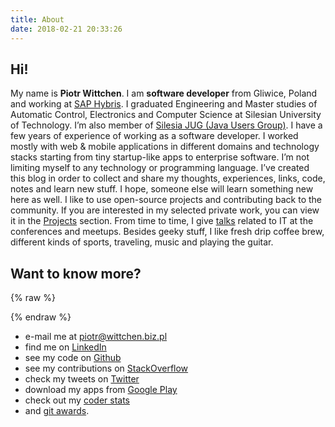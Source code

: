 ```yaml
---
title: About
date: 2018-02-21 20:33:26
---
```


Hi!
---

My name is **Piotr Wittchen**. I am **software developer** from Gliwice, Poland and working at [SAP Hybris](https://hybris.com). I graduated Engineering and Master studies of Automatic Control, Electronics and Computer Science at Silesian University of Technology. I’m also member of [Silesia JUG (Java Users Group)](http://silesia.jug.pl). I&nbsp;have a few years of experience of working as a software developer. I worked mostly with web & mobile applications in different domains and technology stacks starting from tiny startup-like apps to enterprise software. I’m not limiting myself to any technology or programming language. I’ve&nbsp;created this blog in order to collect and share my thoughts, experiences, links, code, notes and learn new stuff. I hope, someone else will learn something new here as well. I like to use open-source projects and contributing back to the community. If you are interested in my selected private work, you can view it in the [Projects](/projects) section. From time to time, I give [talks](/talks) related to IT at the conferences and meetups. Besides geeky stuff, I like fresh drip coffee brew, different kinds of sports, traveling, music and playing the guitar. 

Want to know more?
------------------

{% raw %}
<div id="avatar"></div>
{% endraw %}

* e-mail me at piotr@wittchen.biz.pl 
* find me on [LinkedIn](http://www.linkedin.com/in/piotrwittchen)
* see my code on [Github](https://github.com/pwittchen)
* see my contributions on [StackOverflow](http://stackoverflow.com/users/1150795/piotr-wittchen)
* check my tweets on [Twitter](https://twitter.com/piotr_wittchen)
* download my apps from [Google Play](https://play.google.com/store/apps/dev?id=7269544076898428056)
* check out my [coder stats](http://coderstats.net/github/#pwittchen)
* and [git awards](http://git-awards.com/users/pwittchen).

